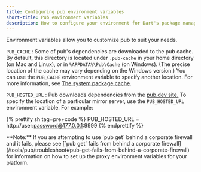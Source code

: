 ```yaml
---
title: Configuring pub environment variables
short-title: Pub environment variables
description: How to configure your environment for Dart's package management tool, pub.
---
```


Environment variables allow you to customize pub to suit your needs.

`PUB_CACHE`
: Some of pub's dependencies are downloaded to the pub cache.
  By default, this directory is located under `.pub-cache`
  in your home directory (on Mac and Linux),
  or in `%APPDATA%\Pub\Cache` (on Windows). (The precise location of the
  cache may vary depending on the Windows version.)
  You can use the `PUB_CACHE` environment
  variable to specify another location. For more information, see
  [The system package cache](/tools/pub/cmd/pub-get#the-system-package-cache).

`PUB_HOSTED_URL`
: Pub downloads dependencies from the [pub.dev site.]({{site.pub}})
  To specify the location of a particular mirror server,
  use the `PUB_HOSTED_URL` environment variable. For example:

{% prettify sh tag=pre+code %}
PUB_HOSTED_URL = http://user:password@177.0.0.1:9999
{% endprettify %}

<aside class="alert alert-info" markdown="1">
  **Note:**
  If you are attempting to use `pub get` behind a corporate firewall
  and it fails, please see
  [`pub get` fails from behind a corporate firewall](/tools/pub/troubleshoot#pub-get-fails-from-behind-a-corporate-firewall)
  for information on how to set up the proxy environment variables for
  your platform.
</aside>
